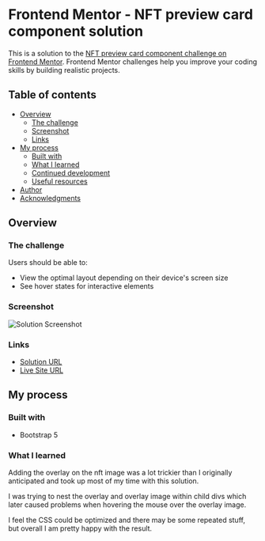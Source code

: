 # Frontend Mentor - NFT preview card component solution

This is a solution to the [NFT preview card component challenge on Frontend Mentor](https://www.frontendmentor.io/challenges/nft-preview-card-component-SbdUL_w0U). Frontend Mentor challenges help you improve your coding skills by building realistic projects. 

## Table of contents

- [Overview](#overview)
  - [The challenge](#the-challenge)
  - [Screenshot](#screenshot)
  - [Links](#links)
- [My process](#my-process)
  - [Built with](#built-with)
  - [What I learned](#what-i-learned)
  - [Continued development](#continued-development)
  - [Useful resources](#useful-resources)
- [Author](#author)
- [Acknowledgments](#acknowledgments)

## Overview

### The challenge

Users should be able to:

- View the optimal layout depending on their device's screen size
- See hover states for interactive elements

### Screenshot

![Solution Screenshot](https://danbarber.github.io/FrontendMentour/nft-preview-card/images/solution-preview.png)


### Links

- [Solution URL](https://github.com/DanBarber/FrontendMentour/tree/main/nft-preview-card)
- [Live Site URL](https://danbarber.github.io/FrontendMentour/nft-preview-card/)

## My process

### Built with

- Bootstrap 5

### What I learned

Adding the overlay on the nft image was a lot trickier than I originally anticipated and took up most of my time with this solution. 

I was trying to nest the overlay and overlay image within child divs which later caused problems when hovering the mouse over the overlay image.

I feel the CSS could be optimized and there may be some repeated stuff, but overall I am pretty happy with the result.
